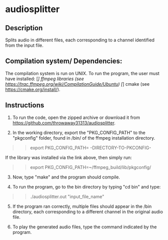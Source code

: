 # audiosplitter

## Description
Splits audio in different files, each corresponding to a channel identified from the input file.


## Compilation system/ Dependencies:

The compilation system is run on UNIX. To run the program, the user must have installed:
[*] ffmpeg libraries (see https://trac.ffmpeg.org/wiki/CompilationGuide/Ubuntu) 
[*] cmake (see https://cmake.org/install/).

## Instructions

1) To run the code, open the zipped archive or download it from https://github.com/throwaway31313/audiosplitter.

2) In the working directory, export the "PKG_CONFIG_PATH" to the "pkgconfig" folder, found in /bin/ of the ffmpeg installation directory.

>> export PKG_CONFIG_PATH= -DIRECTORY-TO-PKCONFIG-

If the library was installed via the link above, then simply run:

>> export PKG_CONFIG_PATH=~/ffmpeg_build/lib/pkgconfig/

3) Now, type "make" and the program should compile.

4) To run the program, go to the bin directory by typing "cd bin" and type:

>> ./audiosplitter.out "input_file_name"

5) If the program ran correctly, multiple files should appear in the /bin directory,
each corresponding to a different channel in the original audio file.

6) To play the generated audio files, type the command indicated by the program.
